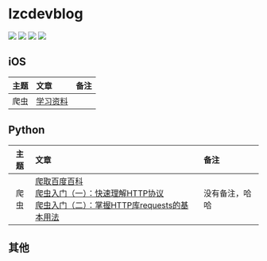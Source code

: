 # lzcdevblog
<p>
<img src="https://img.shields.io/badge/platform-iOS-ff69b4.svg">
<img src="https://img.shields.io/badge/language-Objective--C-orange.svg">
<img src="https://img.shields.io/badge/language-python-yellowgreen.svg">
<a href="https://lzcdev.com"><img src="https://img.shields.io/badge/blog-lzcdev-blue.svg"></a>
</p>

## iOS
| 主题 | 文章 | 备注 |
|:----:|:-------|:------|
|爬虫|[学习资料](./Articles/学习资料.md)||
## Python
| 主题 | 文章 | 备注 |
|:----:|:-------|:------|
|爬虫|[爬取百度百科](./Articles/baidubaike_spider.md)<br>[爬虫入门（一）：快速理解HTTP协议](./Articles/爬虫入门（一）：快速理解HTTP协议.md)<br>[爬虫入门（二）：掌握HTTP库requests的基本用法](./Articles/爬虫入门（二）：掌握HTTP库requests的基本用法.md)|没有备注，哈哈|


## 其他
